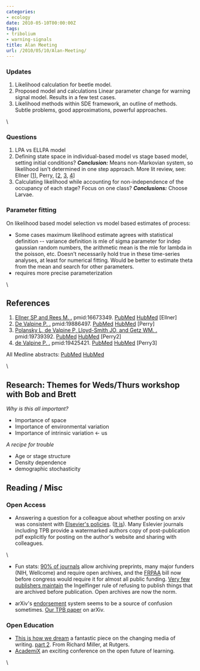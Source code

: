 ```yaml
---
categories:
- ecology
date: 2010-05-10T00:00:00Z
tags:
- tribolium
- warning-signals
title: Alan Meeting
url: /2010/05/10/Alan-Meeting/
---
```


### Updates

1.  Likelihood calculation for beetle model.
2.  Proposed model and calculations Linear parameter change for warning
    signal model. Results in a few test cases.
3.  Likelihood methods within SDE framework, an outline of methods.
    Subtle problems, good approximations, powerful approaches.

\

### Questions

1.  LPA vs ELLPA model
2.  Defining state space in individual-based model vs stage based model,
    setting initial conditions? ***Conclusion:*** Means non-Markovian
    system, so likelihood isn't determined in one step approach. More
    lit review, see: Ellner [[1](#bibkey_Ellner)], Perry,
    [[2](#bibkey_Perry), [3](#bibkey_Perry2), [4](#bibkey_Perry3)]
3.  Calculating likelihood while accounting for non-independence of the
    occupancy of each stage? Focus on one class? ***Conclusions:***
    Choose Larvae.

### Parameter fitting

On likelihood based model selection vs model based estimates of process:

-   Some cases maximum likelihood estimate agrees with statistical
    definition -- variance definition is mle of sigma parameter for
    indep gaussian random numbers, the arithmetic mean is the mle for
    lambda in the poisson, etc. Doesn't necessarily hold true in these
    time-series analyses, at least for numerical fitting. Would be
    better to estimate theta from the mean and search for other
    parameters.
-   requires more precise parameterization

\


## References

1.  [Ellner SP and Rees M.
    .](http://eutils.ncbi.nlm.nih.gov/entrez/eutils/elink.fcgi?cmd=prlinks&dbfrom=pubmed&retmode=ref&id=16673349 "View or buy article from publisher (if available)")
    pmid:16673349.
    [PubMed](http://eutils.ncbi.nlm.nih.gov/entrez/eutils/efetch.fcgi?db=pubmed&rettype=abstract&id=16673349 "PMID 16673349")
    [HubMed](http://www.hubmed.org/display.cgi?uids=16673349 "PMID 16673349")
    [Ellner]
2.  [De Valpine P.
    .](http://eutils.ncbi.nlm.nih.gov/entrez/eutils/elink.fcgi?cmd=prlinks&dbfrom=pubmed&retmode=ref&id=19886497 "View or buy article from publisher (if available)")
    pmid:19886497.
    [PubMed](http://eutils.ncbi.nlm.nih.gov/entrez/eutils/efetch.fcgi?db=pubmed&rettype=abstract&id=19886497 "PMID 19886497")
    [HubMed](http://www.hubmed.org/display.cgi?uids=19886497 "PMID 19886497")
    [Perry]
3.  [Polansky L, de Valpine P, Lloyd-Smith JO, and Getz WM.
    .](http://eutils.ncbi.nlm.nih.gov/entrez/eutils/elink.fcgi?cmd=prlinks&dbfrom=pubmed&retmode=ref&id=19739392 "View or buy article from publisher (if available)")
    pmid:19739392.
    [PubMed](http://eutils.ncbi.nlm.nih.gov/entrez/eutils/efetch.fcgi?db=pubmed&rettype=abstract&id=19739392 "PMID 19739392")
    [HubMed](http://www.hubmed.org/display.cgi?uids=19739392 "PMID 19739392")
    [Perry2]
4.  [de Valpine P.
    .](http://eutils.ncbi.nlm.nih.gov/entrez/eutils/elink.fcgi?cmd=prlinks&dbfrom=pubmed&retmode=ref&id=19425421 "View or buy article from publisher (if available)")
    pmid:19425421.
    [PubMed](http://eutils.ncbi.nlm.nih.gov/entrez/eutils/efetch.fcgi?db=pubmed&rettype=abstract&id=19425421 "PMID 19425421")
    [HubMed](http://www.hubmed.org/display.cgi?uids=19425421 "PMID 19425421")
    [Perry3]

All Medline abstracts:
[PubMed](http://eutils.ncbi.nlm.nih.gov/entrez/eutils/efetch.fcgi?db=pubmed&rettype=abstract&id=16673349,19886497,19739392,19425421 "All abstracts at PubMed")
[HubMed](http://www.hubmed.org/display.cgi?uids=16673349,19886497,19739392,19425421 "All abstracts at HubMed")

\

Research: Themes for Weds/Thurs workshop with Bob and Brett
-----------------------------------------------------------

*Why is this all important?*

-   Importance of space
-   Importance of environmental variation
-   Importance of intrinsic variation <- us

*A recipe for trouble*

-   Age or stage structure
-   Density dependence
-   demographic stochasticity

Reading / Misc
--------------

### Open Access

-   Answering a question for a colleague about whether posting on arxiv
    was consistent with [Elsevier's
    policies](http://www.elsevier.com/wps/find/authorsview.authors/copyright "http://www.elsevier.com/wps/find/authorsview.authors/copyright").
    ([It
    is](http://www.elsevier.com/wps/find/authorshome.authors/preprints "http://www.elsevier.com/wps/find/authorshome.authors/preprints")).
    Many Eslevier journals including TPB provide a watermarked authors
    copy of post-publication pdf explicitly for posting on the author's
    website and sharing with colleagues.

\

-   Fun stats: [90% of
    journals](http://romeo.eprints.org/stats.php "http://romeo.eprints.org/stats.php")
    allow archiving preprints, many major funders (NIH, Wellcome) and
    require open archives, and the
    [FRPAA](http://www.arl.org/sparc/advocacy/frpaa/index.shtml "http://www.arl.org/sparc/advocacy/frpaa/index.shtml")
    bill now before congress would require it for almost all public
    funding. [Very few publishers
    maintain](http://www.eprints.org/openaccess/self-faq/#self-archiving-legal "http://www.eprints.org/openaccess/self-faq/#self-archiving-legal")
    the Ingelfinger rule of refusing to publish things that are archived
    before publication. Open archives are now the norm.

-   arXiv's
    [endorsement](http://arxiv.org/help/endorsement "http://arxiv.org/help/endorsement")
    system seems to be a source of confusion sometimes. [Our TPB
    paper](http://arxiv.org/abs/1004.4233 "http://arxiv.org/abs/1004.4233")
    on arXiv.

### Open Education

-   [This is how we
    dream](http://www.youtube.com/watch?v=PHvoBPjhsBA "http://www.youtube.com/watch?v=PHvoBPjhsBA")
    a fantastic piece on the changing media of writing. [part
    2](http://www.youtube.com/watch?v=6KsEQnOkTZ0&feature=related "http://www.youtube.com/watch?v=6KsEQnOkTZ0&feature=related").
    From Richard Miller, at Rutgers.
-   [AcademiX](http://edseminars.apple.com/event/2610 "http://edseminars.apple.com/event/2610")
    an exciting conference on the open future of learning.

\

